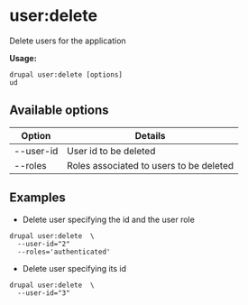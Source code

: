 # user:delete
Delete users for the application

**Usage:**
```
drupal user:delete [options]
ud
```

## Available options
Option | Details
-------|-------------
--user-id | User id to be deleted
--roles | Roles associated to users to be deleted

## Examples
* Delete user specifying the id and the user role
```
drupal user:delete  \
  --user-id="2"
  --roles='authenticated'
```
* Delete user specifying its id
```
drupal user:delete  \
  --user-id="3"
```
